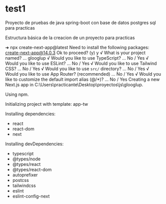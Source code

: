 # test1

Proyecto de pruebas de java spring-boot con base de datos postgres sql para practicas

Estructura básica de la creacion de un proyecto para practicas

➜ npx create-next-app@latest
Need to install the following packages:
create-next-app@14.0.3
Ok to proceed? (y) y
√ What is your project named? ... glooglup
√ Would you like to use TypeScript? ... No / Yes
√ Would you like to use ESLint? ... No / Yes
√ Would you like to use Tailwind CSS? ... No / Yes
√ Would you like to use `src/` directory? ... No / Yes
√ Would you like to use App Router? (recommended) ... No / Yes
√ Would you like to customize the default import alias (@/\*)? ... No / Yes
Creating a new Next.js app in C:\Users\practicante\Desktop\proyectos\js\glooglup.

Using npm.

Initializing project with template: app-tw

Installing dependencies:

- react
- react-dom
- next

Installing devDependencies:

- typescript
- @types/node
- @types/react
- @types/react-dom
- autoprefixer
- postcss
- tailwindcss
- eslint
- eslint-config-next
